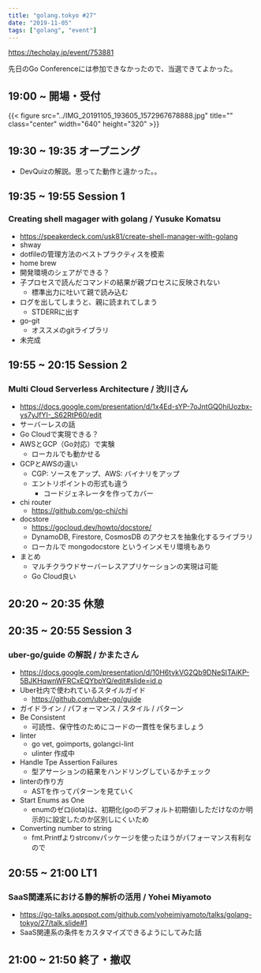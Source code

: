```yaml
---
title: "golang.tokyo #27"
date: "2019-11-05"
tags: ["golang", "event"]
---
```


https://techplay.jp/event/753881

先日のGo Conferenceには参加できなかったので、当選できてよかった。

## 19:00 ~	開場・受付
{{< figure src="../IMG_20191105_193605_1572967678888.jpg" title="" class="center" width="640" height="320" >}}

## 19:30 ~ 19:35	オープニング
* DevQuizの解説。思ってた動作と違かった。。

## 19:35 ~ 19:55	Session 1
### Creating shell magager with golang / Yusuke Komatsu
* https://speakerdeck.com/usk81/create-shell-manager-with-golang
* shway
* dotfileの管理方法のベストプラクティスを模索
* home brew
* 開発環境のシェアができる？
* 子プロセスで読んだコマンドの結果が親プロセスに反映されない
  - 標準出力に吐いて親で読み込む
* ログを出してしまうと、親に読まれてしまう
  - STDERRに出す
* go-git
  - オススメのgitライブラリ
* 未完成

## 19:55 ~ 20:15	Session 2
### Multi Cloud Serverless Architecture / 渋川さん
* https://docs.google.com/presentation/d/1x4Ed-sYP-7oJntGQ0hiUozbx-ys7yJfYI-_S62RtP60/edit
* サーバーレスの話
* Go Cloudで実現できる？
* AWSとGCP（Go対応）で実験
  - ローカルでも動かせる
* GCPとAWSの違い
  - CGP: ソースをアップ、AWS: バイナリをアップ
  - エントリポイントの形式も違う
    - コードジェネレータを作ってカバー
* chi router
  - https://github.com/go-chi/chi
* docstore
  - https://gocloud.dev/howto/docstore/
  - DynamoDB, Firestore, CosmosDB のアクセスを抽象化するライブラリ
  - ローカルで mongodocstore というインメモリ環境もあり
* まとめ
  - マルチクラウドサーバーレスアプリケーションの実現は可能
  - Go Cloud良い

## 20:20 ~ 20:35	休憩


## 20:35 ~ 20:55	Session 3
### uber-go/guide の解説 / かまたさん
* https://docs.google.com/presentation/d/10H6tvkVG2Qb9DNeSITAiKP-5BJKHqwnWFRCxEQYbpYQ/edit#slide=id.p
* Uber社内で使われているスタイルガイド
  - https://github.com/uber-go/guide
* ガイドライン / パフォーマンス / スタイル / パターン
* Be Consistent
  - 可読性、保守性のためにコードの一貫性を保ちましょう
* linter
  - go vet, goimports, golangci-lint
  - ulinter 作成中
* Handle Tpe Assertion Failures
  - 型アサーションの結果をハンドリングしているかチェック
* linterの作り方
  - ASTを作ってパターンを見ていく
* Start Enums as One
  - enumのゼロ(iota)は、初期化(goのデフォルト初期値)しただけなのか明示的に設定したのか区別しにくいため
* Converting number to string
  - fmt.Printfよりstrconvパッケージを使ったほうがパフォーマンス有利なので

## 20:55 ~ 21:00	LT1
### SaaS関連系における静的解析の活用 / Yohei Miyamoto
* https://go-talks.appspot.com/github.com/yoheimiyamoto/talks/golang-tokyo/27/talk.slide#1
* SaaS関連系の条件をカスタマイズできるようにしてみた話

## 21:00 ~ 21:50	終了・撤収

